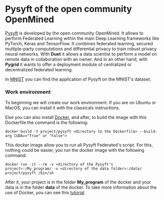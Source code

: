 # Pysyft of the open community OpenMined


[Pysyft](https://github.com/OpenMined/PySyft) is developed by the open community OpenMined. It allows to perform Federated Learning within the main Deep Learning frameworks like PyTorch, Keras and TensorFlow. It combines federated learning, secured multiple-party computations and differential privacy to train robust privacy neural networks. With **Duet** it allows a data scientist to perform a model on remote data in collaboration with an owner. And in an other hand, with **Pygrid** it wants to offer a deployment module of centralized or decentralized federated learning.

In [MNIST](/Pysyft/MNIST/) you can find the application of Pysyft on the MNIST's dataset.

### Work environment

To beginning we will create our work environment. 
If you are on Ubuntu or MacOS, you can install it with the classicals instructions.

Else you can also install [Docker](https://www.docker.com/), and after, to build the image with this Dockerfile the command is the following:

    docker build -t project/pysyft <directory to the Dockerfile> --build-arg CUDA=<"True" or "False">

This docker image allow you to run all Pysyft Federated's script. For this, nothing could be easier, you run the docker image with the following command:

    docker run -it --rm -v <directory of the Pysyft's project>:/My_program/ -v <directory of the data folder>:/data/ project/pysyft /bin/sh

After it, your project is in the folder **My_program** of the docker and your data is in the folder **data** of the docker. To take more information about the use of Docker, you can see this [tutorial](https://docs.docker.com/get-started/)